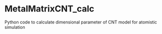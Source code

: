 # MetalMatrixCNT_calc
Python code to calculate  dimensional parameter of CNT model for atomistic simulation
